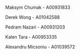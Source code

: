 Maksym Chumak - A00931833

Derek Wong - A01042588

Pedram Nazari - A00931203

Kalen Tara - A00953335

Alexandru Micsoniu - A01039572

